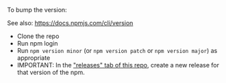 To bump the version:

See also: https://docs.npmjs.com/cli/version

 * Clone the repo
 * Run npm login
 * Run `npm version minor` (or `npm version patch` or `npm version major`) as appropriate
 * IMPORTANT: In the ["releases" tab of this repo](https://github.com/project-awesome/project-awesome/releases), create a new release for that version of the npm. 

